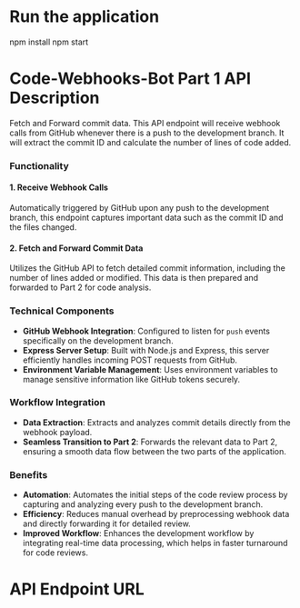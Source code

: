# Run the application
npm install
npm start

# Code-Webhooks-Bot Part 1 API Description
Fetch and Forward commit data. This API endpoint will receive webhook calls from GitHub whenever there is a push to the development branch. It will extract the commit ID and calculate the number of lines of code added.


### Functionality
#### 1. Receive Webhook Calls
Automatically triggered by GitHub upon any push to the development branch, this endpoint captures important data such as the commit ID and the files changed.

#### 2. Fetch and Forward Commit Data
Utilizes the GitHub API to fetch detailed commit information, including the number of lines added or modified. This data is then prepared and forwarded to Part 2 for code analysis.

### Technical Components
- **GitHub Webhook Integration**: Configured to listen for `push` events specifically on the development branch.
- **Express Server Setup**: Built with Node.js and Express, this server efficiently handles incoming POST requests from GitHub.
- **Environment Variable Management**: Uses environment variables to manage sensitive information like GitHub tokens securely.

### Workflow Integration
- **Data Extraction**: Extracts and analyzes commit details directly from the webhook payload.
- **Seamless Transition to Part 2**: Forwards the relevant data to Part 2, ensuring a smooth data flow between the two parts of the application.

### Benefits
- **Automation**: Automates the initial steps of the code review process by capturing and analyzing every push to the development branch.
- **Efficiency**: Reduces manual overhead by preprocessing webhook data and directly forwarding it for detailed review.
- **Improved Workflow**: Enhances the development workflow by integrating real-time data processing, which helps in faster turnaround for code reviews.


# API Endpoint URL
